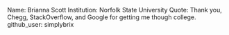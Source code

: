 Name: Brianna Scott
 Institution: Norfolk State University
 Quote: Thank you, Chegg, StackOverflow, and Google for getting me though college.
 github_user: simplybrix
